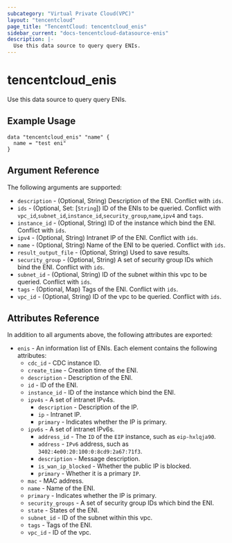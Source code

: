```yaml
---
subcategory: "Virtual Private Cloud(VPC)"
layout: "tencentcloud"
page_title: "TencentCloud: tencentcloud_enis"
sidebar_current: "docs-tencentcloud-datasource-enis"
description: |-
  Use this data source to query query ENIs.
---
```


# tencentcloud_enis

Use this data source to query query ENIs.

## Example Usage

```hcl
data "tencentcloud_enis" "name" {
  name = "test eni"
}
```

## Argument Reference

The following arguments are supported:

* `description` - (Optional, String) Description of the ENI. Conflict with `ids`.
* `ids` - (Optional, Set: [`String`]) ID of the ENIs to be queried. Conflict with `vpc_id`,`subnet_id`,`instance_id`,`security_group`,`name`,`ipv4` and `tags`.
* `instance_id` - (Optional, String) ID of the instance which bind the ENI. Conflict with `ids`.
* `ipv4` - (Optional, String) Intranet IP of the ENI. Conflict with `ids`.
* `name` - (Optional, String) Name of the ENI to be queried. Conflict with `ids`.
* `result_output_file` - (Optional, String) Used to save results.
* `security_group` - (Optional, String) A set of security group IDs which bind the ENI. Conflict with `ids`.
* `subnet_id` - (Optional, String) ID of the subnet within this vpc to be queried. Conflict with `ids`.
* `tags` - (Optional, Map) Tags of the ENI. Conflict with `ids`.
* `vpc_id` - (Optional, String) ID of the vpc to be queried. Conflict with `ids`.

## Attributes Reference

In addition to all arguments above, the following attributes are exported:

* `enis` - An information list of ENIs. Each element contains the following attributes:
  * `cdc_id` - CDC instance ID.
  * `create_time` - Creation time of the ENI.
  * `description` - Description of the ENI.
  * `id` - ID of the ENI.
  * `instance_id` - ID of the instance which bind the ENI.
  * `ipv4s` - A set of intranet IPv4s.
    * `description` - Description of the IP.
    * `ip` - Intranet IP.
    * `primary` - Indicates whether the IP is primary.
  * `ipv6s` - A set of intranet IPv6s.
    * `address_id` - The `ID` of the `EIP` instance, such as `eip-hxlqja90`.
    * `address` - `IPv6` address, such as `3402:4e00:20:100:0:8cd9:2a67:71f3`.
    * `description` - Message description.
    * `is_wan_ip_blocked` - Whether the public IP is blocked.
    * `primary` - Whether it is a primary `IP`.
  * `mac` - MAC address.
  * `name` - Name of the ENI.
  * `primary` - Indicates whether the IP is primary.
  * `security_groups` - A set of security group IDs which bind the ENI.
  * `state` - States of the ENI.
  * `subnet_id` - ID of the subnet within this vpc.
  * `tags` - Tags of the ENI.
  * `vpc_id` - ID of the vpc.



